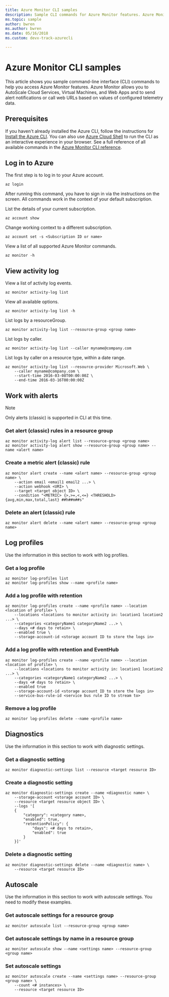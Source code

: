 ```yaml
---
title: Azure Monitor CLI samples
description: Sample CLI commands for Azure Monitor features. Azure Monitor is a Microsoft Azure service, which allows you to send alert notifications, call web URLs based on values of configured telemetry data, and autoScale Cloud Services, Virtual Machines, and Web Apps.
ms.topic: sample
author: bwren
ms.author: bwren
ms.date: 05/16/2018 
ms.custom: devx-track-azurecli

---
```


# Azure Monitor CLI samples
This article shows you sample command-line interface (CLI) commands to help you access Azure Monitor features. Azure Monitor allows you to AutoScale Cloud Services, Virtual Machines, and Web Apps and to send alert notifications or call web URLs based on values of configured telemetry data.

## Prerequisites

If you haven't already installed the Azure CLI, follow the instructions for [Install the Azure CLI](/cli/azure/install-azure-cli). You can also use [Azure Cloud Shell](/azure/cloud-shell) to run the CLI as an interactive experience in your browser. See a full reference of all available commands in the [Azure Monitor CLI reference](/cli/azure/monitor). 

## Log in to Azure
The first step is to log in to your Azure account.

```azurecli
az login
```

After running this command, you have to sign in via the instructions on the screen. All commands work in the context of your default subscription.

List the details of your current subscription.

```azurecli
az account show
```

Change working context to a different subscription.

```azurecli
az account set -s <Subscription ID or name>
```

View a list of all supported Azure Monitor commands.

```azurecli
az monitor -h
```

## View activity log

View a list of activity log events.

```azurecli
az monitor activity-log list
```

View all available options.

```azurecli
az monitor activity-log list -h
```

List logs by a resourceGroup.

```azurecli
az monitor activity-log list --resource-group <group name>
```

List logs by caller.

```azurecli
az monitor activity-log list --caller myname@company.com
```

List logs by caller on a resource type, within a date range.

```azurecli
az monitor activity-log list --resource-provider Microsoft.Web \
    --caller myname@company.com \
    --start-time 2016-03-08T00:00:00Z \
    --end-time 2016-03-16T00:00:00Z
```

## Work with alerts 
> [!NOTE]
> Only alerts (classic) is supported in CLI at this time. 

### Get alert (classic) rules in a resource group

```azurecli
az monitor activity-log alert list --resource-group <group name>
az monitor activity-log alert show --resource-group <group name> --name <alert name>
```

### Create a metric alert (classic) rule

```azurecli
az monitor alert create --name <alert name> --resource-group <group name> \
    --action email <email1 email2 ...> \
    --action webhook <URI> \
    --target <target object ID> \
    --condition "<METRIC> {>,>=,<,<=} <THRESHOLD> {avg,min,max,total,last} ##h##m##s"
```

### Delete an alert (classic) rule

```azurecli
az monitor alert delete --name <alert name> --resource-group <group name>
```

## Log profiles

Use the information in this section to work with log profiles.

### Get a log profile

```azurecli
az monitor log-profiles list
az monitor log-profiles show --name <profile name>
```

### Add a log profile with retention

```azurecli
az monitor log-profiles create --name <profile name> --location <location of profile> \
    --locations <locations to monitor activity in: location1 location2 ...> \
    --categories <categoryName1 categoryName2 ...> \
    --days <# days to retain> \
    --enabled true \
    --storage-account-id <storage account ID to store the logs in>
```

### Add a log profile with retention and EventHub

```azurecli
az monitor log-profiles create --name <profile name> --location <location of profile> \
    --locations <locations to monitor activity in: location1 location2 ...> \
    --categories <categoryName1 categoryName2 ...> \
    --days <# days to retain> \
    --enabled true
    --storage-account-id <storage account ID to store the logs in>
    --service-bus-rule-id <service bus rule ID to stream to>
```

### Remove a log profile

```azurecli
az monitor log-profiles delete --name <profile name>
```

## Diagnostics

Use the information in this section to work with diagnostic settings.

### Get a diagnostic setting

```azurecli
az monitor diagnostic-settings list --resource <target resource ID>
```

### Create a diagnostic setting 

```azurecli
az monitor diagnostic-settings create --name <diagnostic name> \
    --storage-account <storage account ID> \
    --resource <target resource object ID> \
    --logs '[
    {
        "category": <category name>,
        "enabled": true,
        "retentionPolicy": {
            "days": <# days to retain>,
            "enabled": true
        }
    }]'
```

### Delete a diagnostic setting

```azurecli
az monitor diagnostic-settings delete --name <diagnostic name> \
    --resource <target resource ID>
```

## Autoscale

Use the information in this section to work with autoscale settings. You need to modify these examples.

### Get autoscale settings for a resource group

```azurecli
az monitor autoscale list --resource-group <group name>
```

### Get autoscale settings by name in a resource group

```azurecli
az monitor autoscale show --name <settings name> --resource-group <group name>
```

### Set autoscale settings

```azurecli
az monitor autoscale create --name <settings name> --resource-group <group name> \
    --count <# instances> \
    --resource <target resource ID>
```
